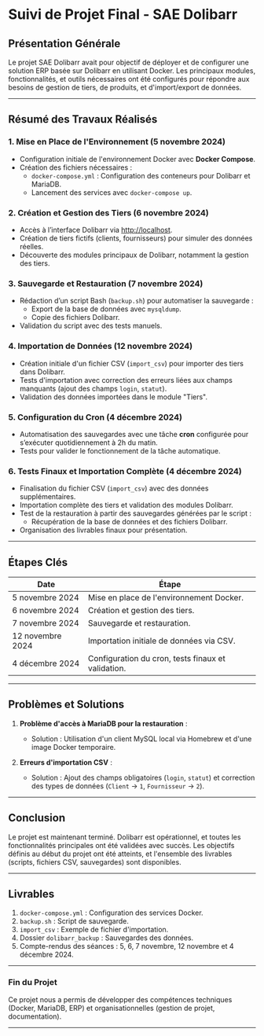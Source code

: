 # Suivi de Projet Final - SAE Dolibarr

## **Présentation Générale**

Le projet SAE Dolibarr avait pour objectif de déployer et de configurer une solution ERP basée sur Dolibarr en utilisant Docker. Les principaux modules, fonctionnalités, et outils nécessaires ont été configurés pour répondre aux besoins de gestion de tiers, de produits, et d'import/export de données.

---

## **Résumé des Travaux Réalisés**

### **1. Mise en Place de l'Environnement (5 novembre 2024)**
- Configuration initiale de l'environnement Docker avec **Docker Compose**.
- Création des fichiers nécessaires :
  - `docker-compose.yml` : Configuration des conteneurs pour Dolibarr et MariaDB.
  - Lancement des services avec `docker-compose up`.

### **2. Création et Gestion des Tiers (6 novembre 2024)**
- Accès à l’interface Dolibarr via [http://localhost](http://localhost).
- Création de tiers fictifs (clients, fournisseurs) pour simuler des données réelles.
- Découverte des modules principaux de Dolibarr, notamment la gestion des tiers.

### **3. Sauvegarde et Restauration (7 novembre 2024)**
- Rédaction d’un script Bash (`backup.sh`) pour automatiser la sauvegarde :
  - Export de la base de données avec `mysqldump`.
  - Copie des fichiers Dolibarr.
- Validation du script avec des tests manuels.

### **4. Importation de Données (12 novembre 2024)**
- Création initiale d'un fichier CSV (`import_csv`) pour importer des tiers dans Dolibarr.
- Tests d'importation avec correction des erreurs liées aux champs manquants (ajout des champs `login`, `statut`).
- Validation des données importées dans le module "Tiers".

### **5. Configuration du Cron (4 décembre 2024)**
- Automatisation des sauvegardes avec une tâche **cron** configurée pour s’exécuter quotidiennement à 2h du matin.
- Tests pour valider le fonctionnement de la tâche automatique.

### **6. Tests Finaux et Importation Complète (4 décembre 2024)**
- Finalisation du fichier CSV (`import_csv`) avec des données supplémentaires.
- Importation complète des tiers et validation des modules Dolibarr.
- Test de la restauration à partir des sauvegardes générées par le script :
  - Récupération de la base de données et des fichiers Dolibarr.
- Organisation des livrables finaux pour présentation.

---

## **Étapes Clés**

| Date               | Étape                                             |
|--------------------|---------------------------------------------------|
| 5 novembre 2024    | Mise en place de l'environnement Docker.          |
| 6 novembre 2024    | Création et gestion des tiers.                    |
| 7 novembre 2024    | Sauvegarde et restauration.                       |
| 12 novembre 2024   | Importation initiale de données via CSV.          |
| 4 décembre 2024    | Configuration du cron, tests finaux et validation.|

---

## **Problèmes et Solutions**

1. **Problème d'accès à MariaDB pour la restauration** :
   - Solution : Utilisation d'un client MySQL local via Homebrew et d'une image Docker temporaire.

2. **Erreurs d'importation CSV** :
   - Solution : Ajout des champs obligatoires (`login`, `statut`) et correction des types de données (`Client` → `1`, `Fournisseur` → `2`).

---

## **Conclusion**

Le projet est maintenant terminé. Dolibarr est opérationnel, et toutes les fonctionnalités principales ont été validées avec succès. Les objectifs définis au début du projet ont été atteints, et l'ensemble des livrables (scripts, fichiers CSV, sauvegardes) sont disponibles.

---

## **Livrables**

1. `docker-compose.yml` : Configuration des services Docker.
2. `backup.sh` : Script de sauvegarde.
3. `import_csv` : Exemple de fichier d'importation.
4. Dossier `dolibarr_backup` : Sauvegardes des données.
5. Compte-rendus des séances : 5, 6, 7 novembre, 12 novembre et 4 décembre 2024.

---

### **Fin du Projet**

Ce projet nous a permis de développer des compétences techniques (Docker, MariaDB, ERP) et organisationnelles (gestion de projet, documentation).

---

